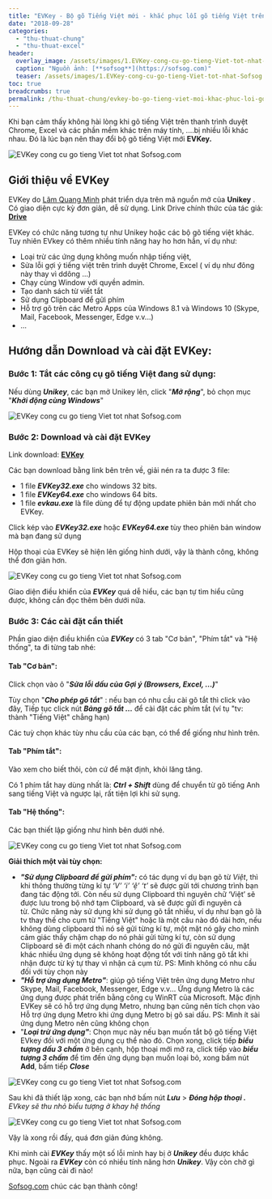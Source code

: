 ```yaml
---
title: "EVKey - Bộ gõ Tiếng Việt mới - khắc phục lỗi gõ tiếng Việt trên Trình duyệt, Excel"
date: "2018-09-28"
categories: 
  - "thu-thuat-chung"
  - "thu-thuat-excel"
header:
  overlay_image: /assets/images/1.EVKey-cong-cu-go-tieng-Viet-tot-nhat-Sofsog.com_.jpg
  caption: "Nguồn ảnh: [**sofsog**](https://sofsog.com)" 
  teaser: /assets/images/1.EVKey-cong-cu-go-tieng-Viet-tot-nhat-Sofsog.com_.jpg
toc: true
breadcrumbs: true
permalink: /thu-thuat-chung/evkey-bo-go-tieng-viet-moi-khac-phuc-loi-go-tieng-viet-tren-trinh-duyet-excel
---
```


Khi bạn cảm thấy không hài lòng khi gõ tiếng Việt trên thanh trình duyệt Chrome, Excel và các phần mềm khác trên máy tính, ....bị nhiều lỗi khác nhau. Đó là lúc bạn nên thay đổi bộ gõ tiếng Việt mới **EVKey.**

![EVKey cong cu go tieng Viet tot nhat Sofsog.com](/assets/images/1.EVKey-cong-cu-go-tieng-Viet-tot-nhat-Sofsog.com_.jpg)

## Giới thiệu về **EVKey**

EVKey do [Lâm Quang Minh](mailto:lamquangminh10@gmail.com) phát triển dựa trên mã nguồn mở của **Unikey** . Có giao diện cực kỳ đơn giản, dễ sử dụng. Link Drive chính thức của tác giả: [**Drive**](https://drive.google.com/drive/folders/12DbnnsOs89D79loTZ_rTuU696qZZPB1_)

EVKey có chức năng tương tự như Unikey hoặc các bộ gõ tiếng việt khác. Tuy nhiên EVkey có thêm nhiều tính năng hay ho hơn hẳn, ví dụ như:

- Loại trừ các ứng dụng không muốn nhập tiếng việt,
- Sửa lỗi gợi ý tiếng việt trên trình duyệt Chrome, Excel ( ví dụ như đông này thay vì ddông ...)
- Chạy cùng Window với quyền admin.
- Tạo danh sách từ viết tắt
- Sử dụng Clipboard để gửi phím
- Hỗ trợ gõ trên các Metro Apps của Windows 8.1 và Windows 10 (Skype, Mail, Facebook, Messenger, Edge v.v...)
- ...

## **Hướng dẫn Download và cài đặt EVKey:**

### **Bước 1: Tắt các công cụ gõ tiếng Việt đang sử dụng:**

Nếu dùng _**Unikey**_, các bạn mở Unikey lên, click "_**Mở rộng**_", bỏ chọn mục "_**Khởi động cùng Windows**_"

![EVKey cong cu go tieng Viet tot nhat Sofsog.com](/assets/images/2.EVKey-cong-cu-go-tieng-Viet-tot-nhat-Sofsog.com_.jpg)

### **Bước 2: Download và cài đặt EVKey**

Link download: [**EVKey**](https://drive.google.com/open?id=1ALL945czGPy5p3BlOp1YiyczPYzkvog1)

Các bạn download bằng link bên trên về, giải nén ra ta được 3 file:

- 1 file _**EVKey32.exe**_ cho windows 32 bits.
- 1 file _**EVKey64.exe**_ cho windows 64 bits.
- 1 file _**evkau.exe**_ là file dùng để tự động update phiên bản mới nhất cho EVKey.

Click kép vào _**EVKey32.exe**_ hoặc _**EVKey64.exe**_ tùy theo phiên bản window mà bạn đang sử dụng

Hộp thoại của EVKey sẽ hiện lên giống hình dưới, vậy là thành công, không thể đơn giản hơn.

![EVKey cong cu go tieng Viet tot nhat Sofsog.com](/assets/images/3.EVKey-cong-cu-go-tieng-Viet-tot-nhat-Sofsog.com_.jpg)

Giao diện điều khiển của _**EVKey**_ quá dễ hiểu, các bạn tự tìm hiểu cũng được, không cần đọc thêm bên dưới nữa.

### **Bước 3: Các cài đặt cần thiết**

Phần giao diện điều khiển của _**EVKey**_ có 3 tab "Cơ bản", "Phím tắt" và "Hệ thống", ta đi từng tab nhé:

#### **Tab "Cơ bản":**

Click chọn vào ô "_**Sửa lỗi dấu của Gợi ý (Browsers, Excel, ...)**_"

Tùy chọn "_**Cho phép gõ tắt**_" : nếu bạn có nhu cầu cài gõ tắt thì click vào đây, Tiếp tục click nút _**Bảng gõ tắt ...**_ để cài đặt các phím tắt (ví tụ "tv: thành "Tiếng Việt" chẳng hạn)

Các tuỳ chọn khác tùy nhu cầu của các bạn, có thể để giống như hình trên.

#### **Tab "Phím tắt":**

Vào xem cho biết thôi, còn cứ để mặt định, khỏi lăng tăng.

Có 1 phím tắt hay dùng nhất là: _**Ctrl + Shift**_ dùng để chuyển từ gõ tiếng Anh sang tiếng Việt và ngược lại, rất tiện lợi khi sử sụng.

#### **Tab "Hệ thống":**

Các bạn thiết lập giống như hình bên dưới nhé.

![EVKey cong cu go tieng Viet tot nhat Sofsog.com](/assets/images/5.EVKey-cong-cu-go-tieng-Viet-tot-nhat-Sofsog.com_.jpg)

**Giải thích một vài tùy chọn:**

- _**"Sử dụng Clipboard để gửi phím":**_ có tác dụng ví dụ bạn gõ từ _Việt_, thì khi thông thường từng kí tự _‘V’ ‘i’ ‘ệ’ ‘t’_ sẽ được gửi tới chương trình bạn đang tác động tới. Còn nếu sử dụng Clipboard thì nguyên chữ ‘Việt’ sẽ được lưu trong bộ nhớ tạm Clipboard, và sẽ được gửi đi nguyên cả từ. Chức năng này sử dụng khi sử dụng gõ tắt nhiều, ví dụ như bạn gõ là tv thay thế cho cụm từ "Tiếng Việt" hoặc là một câu nào đó dài hơn, nếu không dùng clipboard thì nó sẽ gửi từng kí tự, một mặt nó gây cho mình cảm giác thấy chậm chạp do nó phải gửi từng kí tự, còn sử dụng Clipboard sẽ đi một cách nhanh chóng do nó gửi đi nguyên câu, mặt khác nhiều ứng dụng sẽ không hoạt động tốt với tính năng gõ tắt khi nhận được từ ký tự thay vì nhận cả cụm từ. PS: Mình không có nhu cầu đối với tùy chọn này
- _**"Hỗ trợ ứng dụng Metro"**_: giúp gõ tiếng Việt trên ứng dụng Metro như Skype, Mail, Facebook, Messenger, Edge v.v... Ứng dụng Metro là các ứng dụng được phát triển bằng công cụ WinRT của Microsoft. Mặc định EVKey sẽ có hỗ trợ ứng dụng Metro, nhưng bạn cũng nên tích chọn vào Hỗ trợ ứng dụng Metro khi ứng dụng Metro bị gõ sai dấu. PS: Mình ít sài ứng dụng Metro nên cũng không chọn
- "_**Loại trừ ứng dụng"**_: Chọn mục này nếu bạn muốn tắt bộ gõ tiếng Việt EVkey đối với một ứng dụng cụ thể nào đó. Chọn xong, click tiếp **_biểu tượng dấu 3 chấm_** ở bên cạnh, hộp thoại mới mở ra, click tiếp vào _**biểu tượng 3 chấm**_ để tìm đến ứng dụng bạn muốn loại bỏ, xong bấm nút **Add**, bấm tiếp _**Close**_

![EVKey cong cu go tieng Viet tot nhat Sofsog.com](/assets/images/6.EVKey-cong-cu-go-tieng-Viet-tot-nhat-Sofsog.com_.jpg)

Sau khi đã thiết lập xong, các bạn nhớ bấm nút _**Lưu**_ > _**Đóng hộp thoại .** EVkey sẽ thu nhỏ biểu tượng ở khay hệ thống_

![EVKey cong cu go tieng Viet tot nhat Sofsog.com](/assets/images/4.EVKey-cong-cu-go-tieng-Viet-tot-nhat-Sofsog.com_.jpg)

Vậy là xong rồi đấy, quá đơn giản đúng không.

Khi mình cài _**EVKey**_ thấy một số lỗi mình hay bị ở _**Unikey**_ đều được khắc phục. Ngoài ra _**EVKey**_ còn có nhiều tính năng hơn _**Unikey**_. Vậy còn chờ gì nữa, bạn cũng cài đi nào!

[Sofsog.com](https://sofsog.com/) chúc các bạn thành công!
